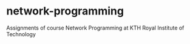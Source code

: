 # network-programming
Assignments of course Network Programming at KTH Royal Institute of Technology
